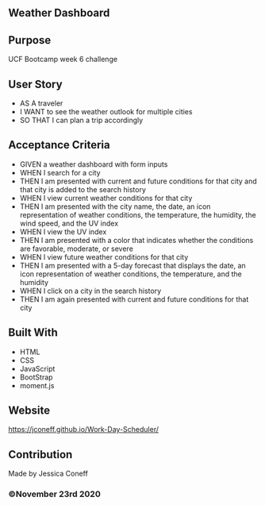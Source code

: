 ## Weather Dashboard

## Purpose
UCF Bootcamp week 6 challenge




## User Story

* AS A traveler
* I WANT to see the weather outlook for multiple cities
* SO THAT I can plan a trip accordingly


## Acceptance Criteria

* GIVEN a weather dashboard with form inputs
* WHEN I search for a city
* THEN I am presented with current and future conditions for that city and that city is added to the search history
* WHEN I view current weather conditions for that city
* THEN I am presented with the city name, the date, an icon representation of weather conditions, the temperature, the humidity, the wind speed, and the UV index
* WHEN I view the UV index
* THEN I am presented with a color that indicates whether the conditions are favorable, moderate, or severe
* WHEN I view future weather conditions for that city
* THEN I am presented with a 5-day forecast that displays the date, an icon representation of weather conditions, the temperature, and the humidity
* WHEN I click on a city in the search history
* THEN I am again presented with current and future conditions for that city

## Built With
* HTML
* CSS
* JavaScript
* BootStrap
* moment.js

## Website
https://jconeff.github.io/Work-Day-Scheduler/

## Contribution
Made by Jessica Coneff

### ©️November 23rd 2020  
